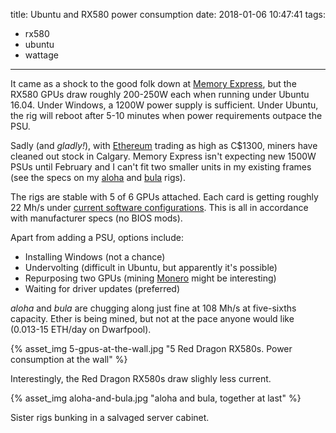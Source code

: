 title: Ubuntu and RX580 power consumption
date: 2018-01-06 10:47:41
tags:
- rx580
- ubuntu
- wattage
---

It came as a shock to the good folk down at [Memory Express](https://www.memoryexpress.com/), but the RX580 GPUs draw roughly 200-250W each when running under Ubuntu 16.04. Under Windows, a 1200W power supply is sufficient. Under Ubuntu, the rig will reboot after 5-10 minutes when power requirements outpace the PSU. 


Sadly (and _gladly!_), with [Ethereum](https://coinmarketcap.com/) trading as high as C$1300, miners have cleaned out stock in Calgary. Memory Express isn't expecting new 1500W PSUs until February and I can't fit two smaller units in my existing frames (see the specs on my [aloha](/blog/2017/11/09/Ethereum-Mining-Rig-Prototyping-and-Market-Investigation/) and [bula](/blog/2017/12/16/Hello-Bula-6-GPU-Ethereum-Rig/) rigs).

The rigs are stable with 5 of 6 GPUs attached. Each card is getting roughly 22 Mh/s under [current software configurations](https://github.com/TheMiningKing). This is all in accordance with manufacturer specs (no BIOS mods).

Apart from adding a PSU, options include:

- Installing Windows (not a chance)
- Undervolting (difficult in Ubuntu, but apparently it's possible)
- Repurposing two GPUs (mining [Monero](https://getmonero.org/) might be interesting)
- Waiting for driver updates (preferred)

_aloha_ and _bula_ are chugging along just fine at 108 Mh/s at five-sixths capacity. Ether is being mined, but not at the pace anyone would like (0.013-15 ETH/day on Dwarfpool).

{% asset_img 5-gpus-at-the-wall.jpg "5 Red Dragon RX580s. Power consumption at the wall" %}

Interestingly, the Red Dragon RX580s draw slighly less current.

{% asset_img aloha-and-bula.jpg "aloha and bula, together at last" %}

Sister rigs bunking in a salvaged server cabinet.
